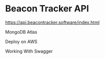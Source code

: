 # Beacon Tracker API

https://api.beacontracker.software/index.html

MongoDB Atlas

Deploy on AWS  

Working With Swagger 
